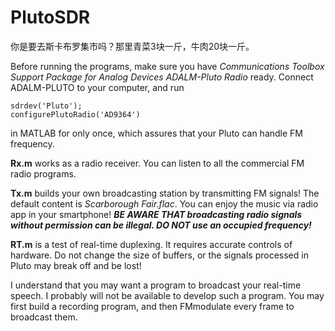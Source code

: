 # PlutoSDR



你是要去斯卡布罗集市吗？那里青菜3块一斤，牛肉20块一斤。



Before running the programs, make sure you have *Communications Toolbox Support Package for Analog Devices ADALM-Pluto Radio* ready. Connect ADALM-PLUTO to your computer, and run
```
sdrdev('Pluto');
configurePlutoRadio('AD9364')
```



in MATLAB for only once, which assures that your Pluto can handle FM frequency.



**Rx.m** works as a radio receiver. You can listen to all the commercial FM radio programs. 



**Tx.m** builds your own broadcasting station by transmitting FM signals! The default content is *Scarborough Fair.flac*. You can enjoy the music via radio app in your smartphone! ***BE AWARE THAT broadcasting radio signals without permission can be illegal. DO NOT use an occupied frequency!***



**RT.m** is a test of real-time duplexing. It requires accurate controls of hardware. Do not change the size of buffers, or the signals processed in Pluto may break off and be lost!  
  
I understand that you may want a program to broadcast your real-time speech. I probably will not be available to develop such a program. You may first build a recording program, and then FMmodulate every frame to broadcast them. 
